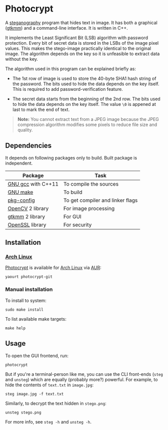 # Photocrypt

A [steganography][wiki-steganography] program that hides text in image. It has
both a graphical ([gtkmm][gtkmm]) and a command-line interface. It is written
in C++.

It implements the Least Significant Bit (LSB) algorithm with password
protection. Every bit of secret data is stored in the LSBs of the image pixel
values. This makes the stego-image practically identical to the
original image. The algorithm depends on the key so it is unfeasible to extract
data without the key.

The algorithm used in this program can be explained briefly as:

* The 1st row of image is used to store the 40-byte SHA1 hash string of the
  password. The bits used to hide the data depends on the key itself. This is
  required to add password-verification feature.

* The secret data starts from the beginning of the 2nd row. The bits used to
  hide the data depends on the key itself. The value `\0` is appened at last to
  mark the end of text.

<blockquote>
<strong>Note:</strong> You cannot extract text from a JPEG image because the
JPEG compression algorithm modifies some pixels to reduce file size and quality.
</blockquote>


## Dependencies

It depends on following packages only to build. Built package is independent.

| Package                    | Task                              |
|----------------------------|-----------------------------------|
| [GNU gcc][gcc] with C++11  | To compile the sources            |
| [GNU make][make]           | To build                          |
| [pkg-config][pkg-config]   | To get compiler and linker flags  |
| [OpenCV][opencv] 2 library | For image processing              |
| [gtkmm][gtkmm] 2 library   | For GUI                           |
| [OpenSSL][openssl] library | For security                      |



## Installation

### [Arch Linux][archlinux]

[Photocrypt][aur-photocrypt] is available for [Arch Linux][archlinux]
via [AUR][aur]:

    yaourt photocrypt-git

### Manual installation

To install to system:

    sudo make install

To list available make targets:

    make help

## Usage

To open the GUI frontend, run:

    photocrypt

But if you're a terminal-person like me, you can use the CLI front-ends (`steg`
and `unsteg`) which are equally (probably more?) powerful. For example, to hide
the contents of `text.txt` in `image.jpg`:

    steg image.jpg -f text.txt

Similarly, to decrypt the text hidden in `stego.png`:

    unsteg stego.png

For more info, see `steg -h` and `unsteg -h`.


[wiki-steganography]: http://en.wikipedia.org/wiki/Steganography
[gtkmm]:              http://gtkmm.org
[aur]:                https://aur.archlinux.org
[aur-photocrypt]:     https://aur.archlinux.org/packages/photocrypt-git
[archlinux]:          https://archlinux.org
[gcc]:                http://gcc.gnu.org
[make]:               http://gnu.org/software/make
[pkg-config]:         http://pkgconfig.freedesktop.org/wiki
[opencv]:             http://opencv.org
[openssl]:            http://openssl.org
